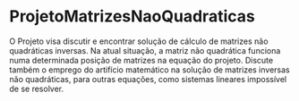 # ProjetoMatrizesNaoQuadraticas

O Projeto visa discutir e encontrar solução de cálculo de matrizes não quadráticas inversas.
Na atual situação, a matriz não quadrática funciona  numa determinada posição de matrizes na equação do projeto.
Discute também o emprego do artifício matemático na solução de matrizes inversas não quadráticas, para outras
equações, como sistemas lineares impossível de se resolver.
